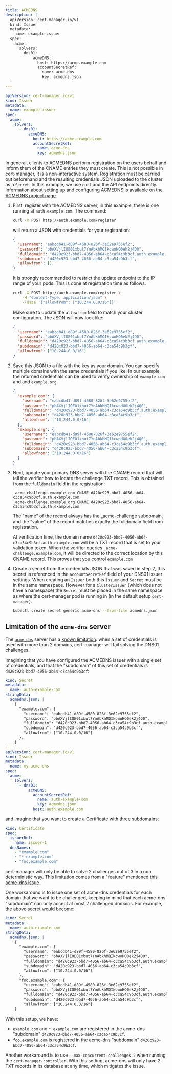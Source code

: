 ```yaml
---
title: ACMEDNS
description: |-
  apiVersion: cert-manager.io/v1
  kind: Issuer
  metadata:
    name: example-issuer
  spec:
    acme:
      solvers:
        dns01:
            acmeDNS:
              host: https://acme.example.com
              accountSecretRef:
                name: acme-dns
                key: acmedns.json
  `
---
```


```yaml
apiVersion: cert-manager.io/v1
kind: Issuer
metadata:
  name: example-issuer
spec:
  acme:
    solvers:
      - dns01:
          acmeDNS:
            host: https://acme.example.com
            accountSecretRef:
              name: acme-dns
              key: acmedns.json
```

In general, clients to ACMEDNS perform registration on the users behalf and
inform them of the CNAME entries they must create. This is not possible in
cert-manager, it is a non-interactive system. Registration must be carried out
beforehand and the resulting credentials JSON uploaded to the cluster as a
`Secret`. In this example, we use `curl` and the API endpoints directly.
Information about setting up and configuring ACMEDNS is available on the
[ACMEDNS project page](https://github.com/joohoi/acme-dns).

1. First, register with the ACMEDNS server, in this example, there is one
   running at `auth.example.com`. The command:

   ```sh
   curl -X POST http://auth.example.com/register
   ```

   will return a JSON with credentials for your registration:

   ```json
   {
     "username": "eabcdb41-d89f-4580-826f-3e62e9755ef2",
     "password": "pbAXVjlIOE01xbut7YnAbkhMQIkcwoHO0ek2j4Q0",
     "fulldomain": "d420c923-bbd7-4056-ab64-c3ca54c9b3cf.auth.example.com",
     "subdomain": "d420c923-bbd7-4056-ab64-c3ca54c9b3cf",
     "allowfrom": []
   }
   ```

   It is strongly recommended to restrict the update endpoint to the IP range of
   your pods. This is done at registration time as follows:

   ```sh
   curl -X POST http://auth.example.com/register \
       -H "Content-Type: application/json" \
       --data '{"allowfrom": ["10.244.0.0/16"]}'
   ```

   Make sure to update the `allowfrom` field to match your cluster
   configuration. The JSON will now look like:

   ```json
   {
     "username": "eabcdb41-d89f-4580-826f-3e62e9755ef2",
     "password": "pbAXVjlIOE01xbut7YnAbkhMQIkcwoHO0ek2j4Q0",
     "fulldomain": "d420c923-bbd7-4056-ab64-c3ca54c9b3cf.auth.example.com",
     "subdomain": "d420c923-bbd7-4056-ab64-c3ca54c9b3cf",
     "allowfrom": ["10.244.0.0/16"]
   }
   ```

2. Save this JSON to a file with the key as your domain. You can specify
   multiple domains with the same credentials if you like. In our example, the
   returned credentials can be used to verify ownership of `example.com` and and
   `example.org`.

   ```json
   {
     "example.com": {
       "username": "eabcdb41-d89f-4580-826f-3e62e9755ef2",
       "password": "pbAXVjlIOE01xbut7YnAbkhMQIkcwoHO0ek2j4Q0",
       "fulldomain": "d420c923-bbd7-4056-ab64-c3ca54c9b3cf.auth.example.com",
       "subdomain": "d420c923-bbd7-4056-ab64-c3ca54c9b3cf",
       "allowfrom": ["10.244.0.0/16"]
     },
     "example.org": {
       "username": "eabcdb41-d89f-4580-826f-3e62e9755ef2",
       "password": "pbAXVjlIOE01xbut7YnAbkhMQIkcwoHO0ek2j4Q0",
       "fulldomain": "d420c923-bbd7-4056-ab64-c3ca54c9b3cf.auth.example.com",
       "subdomain": "d420c923-bbd7-4056-ab64-c3ca54c9b3cf",
       "allowfrom": ["10.244.0.0/16"]
     }
   }
   ```

3. Next, update your primary DNS server with the CNAME record that will tell the
   verifier how to locate the challenge TXT record. This is obtained from the
   `fulldomain` field in the registration:

   ```
   _acme-challenge.example.com CNAME d420c923-bbd7-4056-ab64-c3ca54c9b3cf.auth.example.com
   _acme-challenge.example.org CNAME d420c923-bbd7-4056-ab64-c3ca54c9b3cf.auth.example.com
   ```

   The "name" of the record always has the \_acme-challenge subdomain, and the
   "value" of the record matches exactly the fulldomain field from registration.

   At verification time, the domain name
   `d420c923-bbd7-4056-ab64-c3ca54c9b3cf.auth.example.com` will be a TXT record
   that is set to your validation token. When the verifier queries
   `_acme-challenge.example.com`, it will be directed to the correct location by
   this CNAME record. This proves that you control `example.com`

4. Create a secret from the credentials JSON that was saved in step 2, this
   secret is referenced in the `accountSecretRef` field of your DNS01 issuer
   settings. When creating an `Issuer` both this `Issuer` and `Secret` must be
   in the same namespace. However for a `ClusterIssuer` (which does not have a
   namespace) the `Secret` must be placed in the same namespace as where the
   cert-manager pod is running in (in the default setup `cert-manager`).

   ```sh
   kubectl create secret generic acme-dns --from-file acmedns.json
   ```

## Limitation of the `acme-dns` server

The [`acme-dns`](https://github.com/joohoi/acme-dns) server has a
[known limitation](https://github.com/jetstack/cert-manager/issues/3610#issuecomment-849792721):
when a set of credentials is used with more than 2 domains, cert-manager will
fail solving the DNS01 challenges.

Imagining that you have configured the ACMEDNS issuer with a single set of
credentials, and that the "subdomain" of this set of credentials is
`d420c923-bbd7-4056-ab64-c3ca54c9b3cf`:

```yaml
kind: Secret
metadata:
  name: auth-example-com
stringData:
  acmedns.json: |
    {
      "example.com": {
        "username": "eabcdb41-d89f-4580-826f-3e62e9755ef2",
        "password": "pbAXVjlIOE01xbut7YnAbkhMQIkcwoHO0ek2j4Q0",
        "fulldomain": "d420c923-bbd7-4056-ab64-c3ca54c9b3cf.auth.example.com",
        "subdomain": "d420c923-bbd7-4056-ab64-c3ca54c9b3cf",
        "allowfrom": ["10.244.0.0/16"]
      },
    }
---
apiVersion: cert-manager.io/v1
kind: Issuer
metadata:
  name: my-acme-dns
spec:
  acme:
    solvers:
      - dns01:
          acmeDNS:
            accountSecretRef:
              name: auth-example-com
              key: acmedns.json
            host: auth.example.com
```

and imagine that you want to create a Certificate with three subdomains:

```yaml
kind: Certificate
spec:
  issuerRef:
    name: issuer-1
  dnsNames:
    - "example.com"
    - "*.example.com"
    - "foo.example.com"
```

cert-manager will only be able to solve 2 challenges out of 3 in a non
deterministic way. This limitation comes from a "feature" mentioned
[this acme-dns issue](https://github.com/joohoi/acme-dns/issues/76).

One workaround is to issue one set of acme-dns credentials for each domain that
we want to be challenged, keeping in mind that each acme-dns "subdomain" can
only accept at most 2 challenged domains. For example, the above secret would
become:

```yaml
kind: Secret
metadata:
  name: auth-example-com
stringData:
  acmedns.json: |
    {
      "example.com": {
        "username": "eabcdb41-d89f-4580-826f-3e62e9755ef2",
        "password": "pbAXVjlIOE01xbut7YnAbkhMQIkcwoHO0ek2j4Q0",
        "fulldomain": "d420c923-bbd7-4056-ab64-c3ca54c9b3cf.auth.example.com",
        "subdomain": "d420c923-bbd7-4056-ab64-c3ca54c9b3cf",
        "allowfrom": ["10.244.0.0/16"]
      },
      "foo.example.com": {
        "username": "eabcdb41-d89f-4580-826f-3e62e9755ef2",
        "password": "pbAXVjlIOE01xbut7YnAbkhMQIkcwoHO0ek2j4Q0",
        "fulldomain": "d420c923-bbd7-4056-ab64-c3ca54c9b3cf.auth.example.com",
        "subdomain": "d420c923-bbd7-4056-ab64-c3ca54c9b3cf",
        "allowfrom": ["10.244.0.0/16"]
    }
```

With this setup, we have:

- `example.com` and `*.example.com` are registered in the acme-dns "subdomain"
  `d420c923-bbd7-4056-ab64-c3ca54c9b3cf`.
- `foo.example.com` is registered in the acme-dns "subdomain"
  `d420c923-bbd7-4056-ab64-c3ca54c9b3cf`.

Another workaround is to use `--max-concurrent-challenges 2` when running the
`cert-manager-controller`. With this setting, acme-dns will only have 2 TXT
records in its database at any time, which mitigates the issue.
